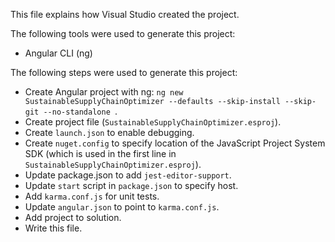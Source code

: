 This file explains how Visual Studio created the project.

The following tools were used to generate this project:
- Angular CLI (ng)

The following steps were used to generate this project:
- Create Angular project with ng: `ng new SustainableSupplyChainOptimizer --defaults --skip-install --skip-git --no-standalone `.
- Create project file (`SustainableSupplyChainOptimizer.esproj`).
- Create `launch.json` to enable debugging.
- Create `nuget.config` to specify location of the JavaScript Project System SDK (which is used in the first line in `SustainableSupplyChainOptimizer.esproj`).
- Update package.json to add `jest-editor-support`.
- Update `start` script in `package.json` to specify host.
- Add `karma.conf.js` for unit tests.
- Update `angular.json` to point to `karma.conf.js`.
- Add project to solution.
- Write this file.
